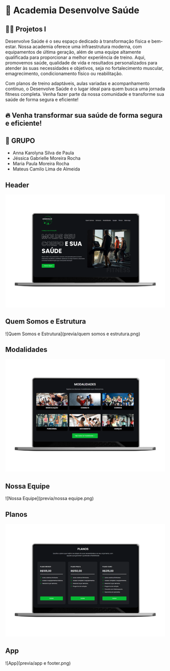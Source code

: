 # 🌟 Academia Desenvolve Saúde

## 🏋️‍♂️ Projetos I

Desenvolve Saúde é o seu espaço dedicado à transformação física e bem-estar. Nossa academia oferece uma infraestrutura moderna, com equipamentos de última geração, além de uma equipe altamente qualificada para proporcionar a melhor experiência de treino. Aqui, promovemos saúde, qualidade de vida e resultados personalizados para atender às suas necessidades e objetivos, seja no fortalecimento muscular, emagrecimento, condicionamento físico ou reabilitação.

Com planos de treino adaptáveis, aulas variadas e acompanhamento contínuo, o Desenvolve Saúde é o lugar ideal para quem busca uma jornada fitness completa. Venha fazer parte da nossa comunidade e transforme sua saúde de forma segura e eficiente!

## 🔥 Venha transformar sua saúde de forma segura e eficiente!

## 👥 **GRUPO**
- Anna Karolyna Silva de Paula 
- Jéssica Gabrielle Moreira Rocha
- Maria Paula Moreira Rocha
- Mateus Camilo Lima de Almeida


## Header
![Header](previa/header.png)

## Quem Somos e Estrutura
![Quem Somos e Estrutura](previa/quem somos e estrutura.png)

## Modalidades
![Modalidades](previa/modalidades.png)

## Nossa Equipe
![Nossa Equipe](previa/nossa equipe.png)

## Planos
![Planos](previa/planos.png)

## App
![App](previa/app e footer.png)




